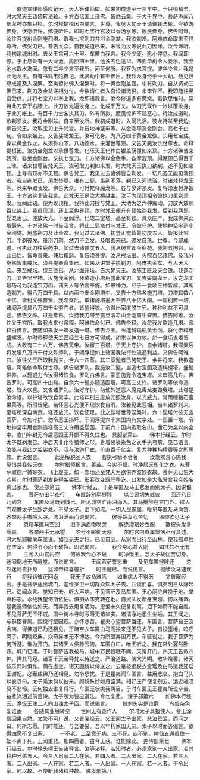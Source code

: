 <!-- { "loadSidebar": true } -->
　　依道宣律师感应记云。天人答律师曰。如来初成道至十三年中。于只桓精舍。时大梵天王请佛转法轮。十方百亿国土诸佛。皆悉云集。于大千界中。菩萨声闻八部龙神亦集只桓。尔时释提桓因白佛言。世尊。我见大梵天王请佛转法轮。今欲洗佛身。伏愿听许。佛便听许。即时七宝行宫及以香汤水等。欲洗佛身。佛告阿难。汝往菩提树金刚座西塔。取我七宝剃刀并浴金刚盆。我欲剃发。阿难依命取来至世尊所。佛受刀已。普告大众。自我成道已来。未曾为汝等说此刀因缘。汝今谛听。我初踰城出时。去父王宫可六十里。车匿白我言。我今少疲。愿小停息。我闻即停。于止息处有一大龙池。周匝四十里。池多五色莲华。四面华树令人爱乐。我至池水取水洗面。忽有二年少来至我所。问至何所。我答为求菩提。彼年少言。我是此池龙王。自有书籍韦陀典记。此贤劫中有千佛出。我作龙身经于十大劫。数见世尊成道及入涅槃。至拘留孙佛入涅槃时。将一黄金刚盆函。中有剃刀。自从贤劫三佛已来。剃刀及金盆递相分付。今欲请仁者入宫设诸微供。未审许不。我即随往至宫受供。并将七宝刀以奉上我。龙即语我言。汝今修道多有魔娆。若欲思惟时。常持此刀安于右膝上。此刀放光遍汝身上。化成千万丈。从刀光现作一帐以覆汝身。于此刀帐上。有百千力士各执其刀。外有所拟。魔见惊怖不起恶心。待汝成道时。欲剃须发。我将金刚盆。自来至汝所。我初成道时。入河洗浴。彼龙持盆至我边。佛告梵王。汝取宝刀上升梵宫。并告地神坚牢等。从金刚际造金刚台。高七千由旬。令如来坐上。又告娑竭龙王。汝可化身。为八万四千黄金龙像。头用七宝成。身以黄金作之。从须弥山下。八功德水。来灌世尊顶。又告天魔汝洗世尊发。命释提桓因。汝执金刚盆以承世尊发。化乐天王化作白银盖荫覆如来顶。十方诸佛普来我所。各坐金刚台。又执七宝刀。十方诸佛以金色手。各摩我顶。得魔顶已得百千三昧。诸来世尊告梵天王。汝可取刀剃如来发。时大梵天王执刀欲剃。遂不见如来顶。上寻有顶亦不见顶。佛告梵王。我见过去诸佛皆自剃发。一切凡圣无能见我顶者。我自剃发已。须发皆尽。唯有二髭。虽剃不落。剃已入河洗浴。时诸梵释龙王等。竞来争取我发。佛告大众。可付梵释魔龙等。各与少许须发。复将须发付净饭王。十方诸佛复告我言。此梵天王是汝大檀越主。汝可为现顶相令彼执刀重剃须发。我闻此语。便为现顶相。我持此刀授与梵王。大地为之六种震动。刀放大放照百亿佛土。我虽现顶。还上至色界顶。尔时梵王便升有顶始剃我发。后剃我两髭。髭既落已。便放大光。下至阎浮。化成二宝塔。高至有顶。具众庄严。我成佛来此塔最先。十方诸佛一时告我言。将此二髭塔付与梵王。令彼守护。使地神坚牢造小金刚塔。用盛剃刀及此金盆。我见过去诸佛。初登正觉皆最初度五人。皆报此宝刀。手剃彼发。虽用刀剃。然刀不至发。及唱善来已。须发自落。世尊。今既成道。可执此刀往鹿苑中。如过去诸佛度五人。我从彼言即至鹿苑。我剃五拘邻。从此已后。皆命善来。兼后羯磨。复告须菩提。汝从戒坛出。火照百亿诸佛。及我分身佛皆集戒坛。须菩提奉命集已。如来从讲堂手执剃刀。阿难执金盆。与人天大众。来至戒坛。绕三匝已。从北面升坛。告大梵天王。汝施工匠及天金铁。我造剃刀。又告坚牢神。汝施我金刚。我欲造小塔用盛此宝刀。又告娑竭龙王。汝之龙工最巧可为我造宝刀函。诸天人等依言奉施。如来神力。经于一食顷三种皆成。其所造剃刀。得八万四千具。以内函中安金刚塔中。又告十方佛各施刀塔。刀塔其数八十亿。皆付文殊普贤。我涅槃后。取诸施塔遍大千界八十亿大国。一国别置一塔。诸阎浮提具八万四千尘劳门者。皆望得脱。令得出家度脱生死。种种利益不可具述。佛告文殊。过是年已。汝持我刀塔至震旦清凉山金刚窟中安置。佛告阿难。汝往父王宫所。取我发来付帝释。阿难依命付已。佛告帝释。汝将我发欲造几塔。帝释白佛言。我随如来发一螺发造一塔。佛告龙王。令造码瑙瓶黄金函。将付帝释用盛螺发。尔时帝释使天工匠经三七日方可得成。如来以神力故。如一食顷发塔皆成。大数有二十六万。佛告天帝。汝留三百塔。于天上守护。自余诸塔。我涅槃后将发塔八万四千付文殊师利。于阎浮提如上诸国我法行处流通利益。又佛告阿难曰。汝往父王所取我髭来。合六十四茎。其二茎髭者已施梵王。余并将来。我欲造塔。阿难依命取付世尊。佛告诸罗刹。我施汝二髭。当造七宝函及造栴檀塔。盛髭供养。以髭威力令汝得诸饮食。罗刹白佛言。蒙恩施髭令造宝塔。未审高几许。佛告罗刹。可高四十由旬。自余六十髭亦随造函塔。可高三丈许。诸罗刹等依命造塔。皆大欢喜。又告诸罗刹。汝好守护。勿使外道恶人魔鬼毒龙妄毁我塔。此塔是汝命根。以护塔故饮食常丰。此塔年别三度放光照汝身。以光威力。常雨粳粮石蜜果菜等。所须皆足。若怀恶心光便不现饮食自消。汝若见此恶相。当率诸罗刹来。至塔所深自悔责。塔还放光。饮食还足。此之髭塔世尊涅槃时。六十髭塔付彼无言菩萨。令加守护。勿令恶王损坏。于阎浮提六十大国内有文字处。一国置一塔。令地神坚牢用金刚造塔高三丈许用盛髭函。于前六十国内选取名山。凿石为龛以内龛中。龛门牢封无令后恶国王开损不得久住也。
具服部第四
　　佛本行经云。尔时太子既剃发已。净居天复化作猎师之形。身着袈裟染色之衣手执弓箭。见已语言。汝能与我此之袈裟衣不。我与汝迦尸衣。价直百千亿金。复为种种栴檀香等之所熏修。而说偈言。
　　此是解脱圣人衣　　若执弓箭不合著
　　汝发欢喜心施我　　莫惜共我传天衣
　　尔时猎师报言。善哉。今实不惜。时净居天所化之衣。从菩萨取迦尸微妙衣。飞上虚空。如一念顷还至梵天为欲供养彼妙衣故。菩萨见已生大欢喜。尔时菩萨剃发身得袈裟已。形容改变既严整讫。口发如是大弘誓言我今始名真出家也。
使还部第五
　　佛本行经云。于是车匿及马王悲泪而别太子。因说偈言。
　　菩萨初出半夜行　　车匿辞别牵揵陟
　　以苦逼切失威仪　　回还八日乃到宫
　　车匿及马既到城已。所见城空旷雨泪而入。其马揵陟在宫门外。欲入门观瞻太子坐卧之处。不见太子。泪下如流。一切人民眷属。唯见车匿及马向宫。各举两手噭唤大哭。流泪满面而说偈言。
　　彼等婇女心苦切　　渴仰欲见太子还
　　忽睹车匿马空回　　泪下满面噭唤哭
　　解绝璎珞妙衣服　　散披头发身瘦羸
　　各举两手无承望　　啼号不眠彻天晓
　　尔时宫内眷属懊恼不可具述。时大妃耶输向车匿说。如我无夫之妇。已见自至。从家而出行至山林。使我孤单独在空室。何得令心而不破裂。即说偈言。
　　我今身心甚大刚　　如铁共石无有异
　　主舍入山宫内空　　何故我今心不破
　　时净饭王。念太子故忧苦切身。迷闷倒地无所醒觉。而说偈言。
　　王闻菩萨誓愿重　　及见车匿揵陟还
　　忽然迷闷自扑身　　犹如帝释喜幢折
　　时王醒已。而说偈言。
　　揵陟汝马速疾行　　将我诣彼还回返
　　我无子故命难活　　如重病人不得医
　　又普曜经云。于是菩萨适出城门。迦维罗卫一切群众知太子去。共谈而喜。俱夷明日从寐起已。遥闻众言。觉知已去。听大声响。不见菩萨及马车匿。王心闷绝自投于地。举声称怨。永绝我望何所依怙。俱夷从床宛转在地。自搣头发断身宝璎。何以痛哉。是我道师依怙如天。而弃我去用复活为。恩爱未久便复别离。泪下如雨不能自胜。不见菩萨无不怀戚。国中树木寻时亏落无诸华实。诸清净地悉生尘垢。其王闻之。与群臣眷属。围绕行至园观。亦怀悲苦。瞿夷心望菩萨当还。车匿言。菩萨启王及舍夷。得佛道已乃还相见。王睹宝衣车匿白马而独来还不见太子。自投堕地。呜呼阿子。明晓经典。众奇异术无不博达。今为所至弃国万民。车匿说之。我子菩萨为何所游。谁为开门。其诸天人供养云何。车匿白曰。唯王听之。我在常处宴然卧寐。城门已闭。于时菩萨告我被马。城中万民皆眠不闻。天帝开门。四天王告敕四神。捧其马足。诸百千天帝释梵以侍送之。严治道路。演大光明。散华烧香。诸天伎乐同时俱作。踊在虚空。诸天围绕以侍送之。去是极远脱衣宝璎及白马遣我还启王谢妃。必至成佛乃还相见。勿令愁忧。于是瞿夷闻车匿言。益用悲哀。抱白马头以哀叹曰。太子乘汝何以独来。颜貌殊妙如月盛满。相好庄严便复别去。远近嗟叹莫不悲怜。云何独去谁复将行。车匿无状挑我两目。于时车匿见王瞿夷所说辛苦。益悲流泪述前苦谏。太子所为皆应道法。今勿复悲。
谏子部第六
　　如佛本行经云。净饭王使二人向山谏太子回。而说偈言。
　　棘刺头尖是谁磨　　鸟兽杂色复谁画
　　各随其业展转变　　世间无有造作人
　　尔时太子具报使人。令王深信因果自然。文繁不可广说。又普曜经云。父王闻太子出家。悲泣垂泪。而问之曰。何所志愿。何时能还。与吾要誓。吾以年朽家国无嗣。太子以时而答偈言。欲得四愿不复出家。
　　一不老。二至竟无病。三不死。四不别。神仙五通虽住一劫不离于死。王闻重悲。斯四愿者。古今无获。谁能除此。
差侍部第七
　　佛本行经云。尔时输头檀王告诸释言。汝等诸释。若知时者。必须家别一人出家。若其释种兄弟五人。令三人出家二人在家。若四人者。二人出家。二人在家。若三人者。二人出家。一人在家。若二人者。一人出家。一人在家。若一人者。不令出家。何以故。不使断我诸释种故。
佛发部第八
